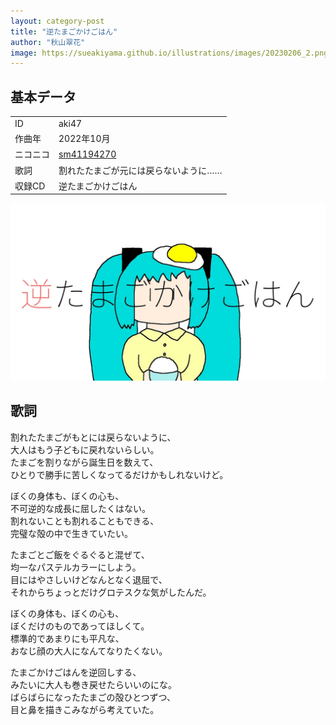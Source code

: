```yaml
---
layout: category-post
title: "逆たまごかけごはん"
author: "秋山翠花"
image: https://sueakiyama.github.io/illustrations/images/20230206_2.png
---
```


## 基本データ
<div class="song-block">
<table class="float-left">
  <tr>
    <td>ID</td>
    <td>aki47</td>
  </tr>
  <tr>
    <td>作曲年</td>
    <td>2022年10月</td>
  </tr>
  <tr>
    <td>ニコニコ</td>
    <td><a href="https://nico.ms/sm41194270">sm41194270</a></td>
  </tr>
  <tr>
    <td>歌詞</td>
    <td>割れたたまごが元には戻らないように……</td>
  </tr>
  <tr>
    <td>収録CD</td>
    <td>逆たまごかけごはん</td>
  </tr>
</table>

<img class="float-right" src="images/aki47.jpg" alt="逆たまごかけごはん">
</div>

## 歌詞

割れたたまごがもとには戻らないように、  
大人はもう子どもに戻れないらしい。  
たまごを割りながら誕生日を数えて、  
ひとりで勝手に苦しくなってるだけかもしれないけど。

ぼくの身体も、ぼくの心も、  
不可逆的な成長に屈したくはない。   
割れないことも割れることもできる、   
完璧な殻の中で生きていたい。  

たまごとご飯をぐるぐると混ぜて、   
均一なパステルカラーにしよう。  
目にはやさしいけどなんとなく退屈で、  
それからちょっとだけグロテスクな気がしたんだ。 

ぼくの身体も、ぼくの心も、  
ぼくだけのものであってほしくて。  
標準的であまりにも平凡な、  
おなじ顔の大人になんてなりたくない。 

たまごかけごはんを逆回しする、  
みたいに大人も巻き戻せたらいいのにな。  
ばらばらになったたまごの殻ひとつずつ、  
目と鼻を描きこみながら考えていた。 
